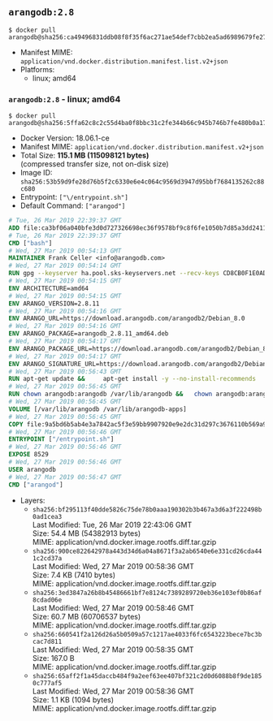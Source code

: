 ## `arangodb:2.8`

```console
$ docker pull arangodb@sha256:ca49496831ddb08f8f35f6ac271ae54def7cbb2ea5ad6989679fe27af71206dd
```

-	Manifest MIME: `application/vnd.docker.distribution.manifest.list.v2+json`
-	Platforms:
	-	linux; amd64

### `arangodb:2.8` - linux; amd64

```console
$ docker pull arangodb@sha256:5ffa62c8c2c55d4ba0f8bbc31c2fe344b66c945b746b7fe480b0a17da92b43e1
```

-	Docker Version: 18.06.1-ce
-	Manifest MIME: `application/vnd.docker.distribution.manifest.v2+json`
-	Total Size: **115.1 MB (115098121 bytes)**  
	(compressed transfer size, not on-disk size)
-	Image ID: `sha256:53b59d9fe28d76b5f2c6330e6e4c064c9569d3947d95bbf7684135262c88c680`
-	Entrypoint: `["\/entrypoint.sh"]`
-	Default Command: `["arangod"]`

```dockerfile
# Tue, 26 Mar 2019 22:39:37 GMT
ADD file:ca3bf06a040bfe3d0d727326698ec36f9578bf9c8f6fe1050b7d85a3dd241112 in / 
# Tue, 26 Mar 2019 22:39:37 GMT
CMD ["bash"]
# Wed, 27 Mar 2019 00:54:13 GMT
MAINTAINER Frank Celler <info@arangodb.com>
# Wed, 27 Mar 2019 00:54:14 GMT
RUN gpg --keyserver ha.pool.sks-keyservers.net --recv-keys CD8CB0F1E0AD5B52E93F41E7EA93F5E56E751E9B
# Wed, 27 Mar 2019 00:54:15 GMT
ENV ARCHITECTURE=amd64
# Wed, 27 Mar 2019 00:54:15 GMT
ENV ARANGO_VERSION=2.8.11
# Wed, 27 Mar 2019 00:54:16 GMT
ENV ARANGO_URL=https://download.arangodb.com/arangodb2/Debian_8.0
# Wed, 27 Mar 2019 00:54:16 GMT
ENV ARANGO_PACKAGE=arangodb_2.8.11_amd64.deb
# Wed, 27 Mar 2019 00:54:17 GMT
ENV ARANGO_PACKAGE_URL=https://download.arangodb.com/arangodb2/Debian_8.0/amd64/arangodb_2.8.11_amd64.deb
# Wed, 27 Mar 2019 00:54:17 GMT
ENV ARANGO_SIGNATURE_URL=https://download.arangodb.com/arangodb2/Debian_8.0/amd64/arangodb_2.8.11_amd64.deb.asc
# Wed, 27 Mar 2019 00:56:43 GMT
RUN apt-get update &&     apt-get install -y --no-install-recommends         libgoogle-perftools4         ca-certificates         pwgen         wget     &&     rm -rf /var/lib/apt/lists/* &&     wget ${ARANGO_SIGNATURE_URL} &&           wget ${ARANGO_PACKAGE_URL} &&             gpg --verify ${ARANGO_PACKAGE}.asc &&     dpkg -i ${ARANGO_PACKAGE} &&     sed -ri         -e 's!127\.0\.0\.1!0.0.0.0!g'         -e 's!^(file\s*=).*!\1 -!'         -e 's!^#\s*uid\s*=.*!uid = arangodb!'         -e 's!^#\s*gid\s*=.*!gid = arangodb!'         /etc/arangodb/arangod.conf     &&     apt-get purge -y --auto-remove ca-certificates wget &&     rm -f ${ARANGO_PACKAGE}*
# Wed, 27 Mar 2019 00:56:45 GMT
RUN chown arangodb:arangodb /var/lib/arangodb &&   chown arangodb:arangodb /var/lib/arangodb-apps
# Wed, 27 Mar 2019 00:56:45 GMT
VOLUME [/var/lib/arangodb /var/lib/arangodb-apps]
# Wed, 27 Mar 2019 00:56:45 GMT
COPY file:9a5bd6b5ab4e3a7842ac5f3e59bb9907920e9e2dc31d297c3676110b569a9d7e in /entrypoint.sh 
# Wed, 27 Mar 2019 00:56:46 GMT
ENTRYPOINT ["/entrypoint.sh"]
# Wed, 27 Mar 2019 00:56:46 GMT
EXPOSE 8529
# Wed, 27 Mar 2019 00:56:46 GMT
USER arangodb
# Wed, 27 Mar 2019 00:56:47 GMT
CMD ["arangod"]
```

-	Layers:
	-	`sha256:bf295113f40dde5826c75de78b0aaa190302b3b467a3d6a3f222498b0ad1cea3`  
		Last Modified: Tue, 26 Mar 2019 22:43:06 GMT  
		Size: 54.4 MB (54382913 bytes)  
		MIME: application/vnd.docker.image.rootfs.diff.tar.gzip
	-	`sha256:900ce822642978a443d34d6a04a8671f3a2ab6540e6e331cd26cda441c2cd37a`  
		Last Modified: Wed, 27 Mar 2019 00:58:36 GMT  
		Size: 7.4 KB (7410 bytes)  
		MIME: application/vnd.docker.image.rootfs.diff.tar.gzip
	-	`sha256:3ed3847a26b8b45486661bf7e8124c7389289720eb36e103ef0b86af8cdad06e`  
		Last Modified: Wed, 27 Mar 2019 00:58:46 GMT  
		Size: 60.7 MB (60706537 bytes)  
		MIME: application/vnd.docker.image.rootfs.diff.tar.gzip
	-	`sha256:660541f2a126d26a5b0509a57c1217ae4033f6fc6543223bece7bc3bcac7d811`  
		Last Modified: Wed, 27 Mar 2019 00:58:35 GMT  
		Size: 167.0 B  
		MIME: application/vnd.docker.image.rootfs.diff.tar.gzip
	-	`sha256:65aff2f1a45daccb484f9a2eef63ee407bf321c2d0d6088b8f9de1850c777af5`  
		Last Modified: Wed, 27 Mar 2019 00:58:36 GMT  
		Size: 1.1 KB (1094 bytes)  
		MIME: application/vnd.docker.image.rootfs.diff.tar.gzip
